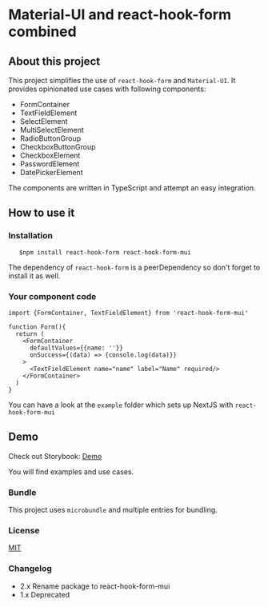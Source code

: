 # Material-UI and react-hook-form combined
## About this project

This project simplifies the use of `react-hook-form` and `Material-UI`. It provides opinionated use cases with following
components:

* FormContainer
* TextFieldElement
* SelectElement
* MultiSelectElement
* RadioButtonGroup
* CheckboxButtonGroup
* CheckboxElement
* PasswordElement
* DatePickerElement

The components are written in TypeScript and attempt an easy integration.

## How to use it

### Installation
```
   $npm install react-hook-form react-hook-form-mui
```
The dependency of `react-hook-form` is a peerDependency so don't forget to install it as well.

### Your component code

```
import {FormContainer, TextFieldElement} from 'react-hook-form-mui'

function Form(){
  return (
    <FormContainer 
      defaultValues={{name: ''}}
      onSuccess={(data) => {console.log(data)}}
    >
      <TextFieldElement name="name" label="Name" required/>
    </FormContainer>
  )
}
```

You can have a look at the `example` folder which sets up NextJS with `react-hook-form-mui`

## Demo

Check out Storybook: [Demo](https://react-hook-form-material-ui.vercel.app)

You will find examples and use cases.

### Bundle

This project uses `microbundle` and multiple entries for bundling. 

### License

[MIT](./LICENSE)

### Changelog
* 2.x Rename package to react-hook-form-mui
* 1.x Deprecated
